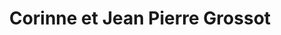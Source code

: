 ---
title: "Corinne et Jean Pierre Grossot"
url: /fleys/corinne-et-jean-pierre-grossot/
shop: Spirituosen
---